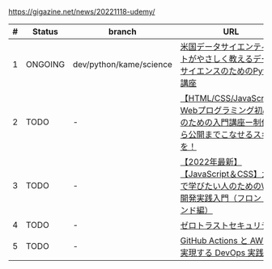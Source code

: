
https://gigazine.net/news/20221118-udemy/

| # | Status | branch | URL |
|---|----|---|-|
| 1 | ONGOING | dev/python/kame/science | [米国データサイエンティストがやさしく教えるデータサイエンスのためのPython講座](https://www.udemy.com/course/ds_for_python/) |
| 2 | TODO | - | [【HTML/CSS/JavaScript】Webプログラミング初心者のための入門講座ー制作から公開までこなせるスキルを！](https://www.udemy.com/course/tane-beginner/) |
| 3 | TODO | - | [【2022年最新】【JavaScript＆CSS】ガチで学びたい人のためのWEB開発実践入門（フロントエンド編）](https://www.udemy.com/course/front-dev-tutorial/)
| 4 | TODO | - | [ゼロトラストセキュリティ](https://www.udemy.com/course/zero-trust-security/)
| 5 | TODO | - | [GitHub Actions と AWS で実現する DevOps 実践講座](https://www.udemy.com/course/devops-gha-aws-infra)